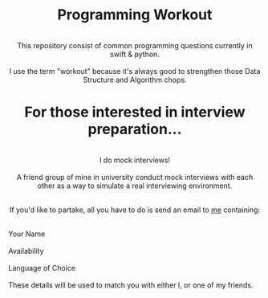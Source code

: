 <h1 align="center"> Programming Workout</h1>

<p align="center">
  <br>This repository consist of common programming questions currently in swift & python.</br>
  <br>I use the term "workout" because it's always good to strengthen those Data Structure and Algorithm chops.</br>

</p>

<h1 align="center">For those interested in interview preparation...</h1>

<p align="center">
  <br>I do mock interviews!</br>
  <br>A friend group of mine in university conduct mock interviews with each other as a way to 
simulate a real interviewing environment.</br>

<p align="center">
  <br>If you'd like to partake, all you have to do is send an email to <a href="nyumat18@gmail.com">me</a> containing:</br>

  <br>Your Name</br>
  <br>Availability</br>
  <br>Language of Choice</br>
  <br>These details will be used to match you with either I, or one of my friends.</br>
 
</p>
